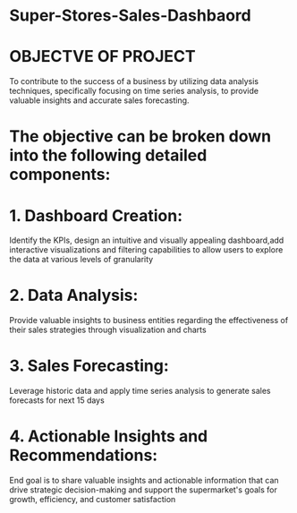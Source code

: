 # Super-Stores-Sales-Dashbaord 

# OBJECTVE OF PROJECT

To contribute to the success of a
business by utilizing data analysis
techniques, specifically focusing
on time series analysis, to provide
valuable insights and accurate
sales forecasting.

# The objective can be broken down into the following detailed components:

# 1. Dashboard Creation:
 Identify the KPIs, design an intuitive and visually appealing dashboard,add interactive visualizations and filtering capabilities to allow users to explore the data at various levels of granularity

# 2. Data Analysis:
Provide valuable insights to business entities regarding the effectiveness of their sales strategies through visualization and charts


# 3. Sales Forecasting:
Leverage historic data and apply time series analysis to generate sales forecasts for next 15 days

# 4. Actionable Insights and Recommendations:
End goal is to share valuable insights and actionable information that can drive strategic decision-making and support the supermarket's goals for growth, efficiency, and customer satisfaction
